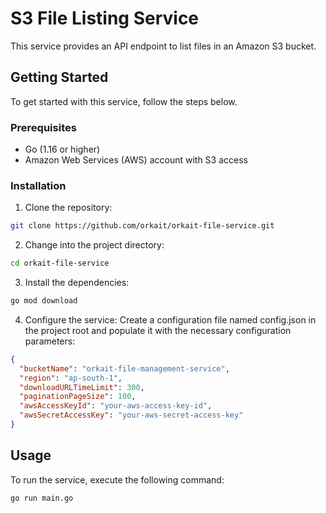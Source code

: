 # S3 File Listing Service

This service provides an API endpoint to list files in an Amazon S3 bucket.

## Getting Started

To get started with this service, follow the steps below.

### Prerequisites

- Go (1.16 or higher)
- Amazon Web Services (AWS) account with S3 access

### Installation

1. Clone the repository:

```bash
git clone https://github.com/orkait/orkait-file-service.git
```

2. Change into the project directory:

```bash
cd orkait-file-service
```

3. Install the dependencies:

```bash
go mod download
```

4. Configure the service:
Create a configuration file named config.json in the project root and populate it with the necessary configuration parameters:

```json
{
  "bucketName": "orkait-file-management-service",
  "region": "ap-south-1",
  "downloadURLTimeLimit": 300,
  "paginationPageSize": 100,
  "awsAccessKeyId": "your-aws-access-key-id",
  "awsSecretAccessKey": "your-aws-secret-access-key"
}
```


## Usage

To run the service, execute the following command:

```bash
go run main.go
```

